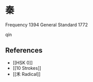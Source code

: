 # 秦
Frequency 1394
General Standard 1772

qín


## References
- [[HSK 0]]
- [[10 Strokes]]
- [[禾 Radical]]